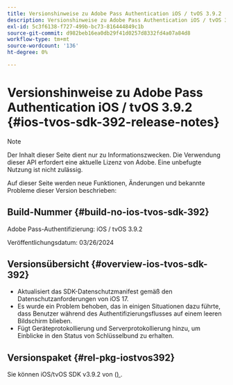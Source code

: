 ```yaml
---
title: Versionshinweise zu Adobe Pass Authentication iOS / tvOS 3.9.2
description: Versionshinweise zu Adobe Pass Authentication iOS / tvOS 3.9.2
exl-id: 5c3f6138-f727-499b-bc73-816444849c1b
source-git-commit: d982beb16ea0db29f41d0257d8332fd4a07a84d8
workflow-type: tm+mt
source-wordcount: '136'
ht-degree: 0%

---
```


# Versionshinweise zu Adobe Pass Authentication iOS / tvOS 3.9.2 {#ios-tvos-sdk-392-release-notes}

>[!NOTE]
>
>Der Inhalt dieser Seite dient nur zu Informationszwecken. Die Verwendung dieser API erfordert eine aktuelle Lizenz von Adobe. Eine unbefugte Nutzung ist nicht zulässig.

Auf dieser Seite werden neue Funktionen, Änderungen und bekannte Probleme dieser Version beschrieben:

## Build-Nummer {#build-no-ios-tvos-sdk-392}

Adobe Pass-Authentifizierung: iOS / tvOS 3.9.2

Veröffentlichungsdatum: 03/26/2024


## Versionsübersicht {#overview-ios-tvos-sdk-392}

* Aktualisiert das SDK-Datenschutzmanifest gemäß den Datenschutzanforderungen von iOS 17.
* Es wurde ein Problem behoben, das in einigen Situationen dazu führte, dass Benutzer während des Authentifizierungsflusses auf einem leeren Bildschirm blieben.
* Fügt Geräteprotokollierung und Serverprotokollierung hinzu, um Einblicke in den Status von Schlüsselbund zu erhalten.


## Versionspaket {#rel-pkg-iostvos392}

Sie können iOS/tvOS SDK v3.9.2 von ([) ](https://tve.zendesk.com/hc/en-us/articles/204963209-iOS-tvOS-Native-AccessEnabler-Library).
